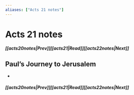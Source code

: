 ```yaml
---
aliases: ["Acts 21 notes"]
---
```

# Acts 21 notes
##### <span class=arrow-left></span>[[acts20notes|Prev]]<span class=navigation-separator></span>[[acts21|Read]]<span class=navigation-separator></span>[[acts22notes|Next]]<span class=arrow-right></span>
## Paul’s Journey to Jerusalem
- 
##### <span class=arrow-left></span>[[acts20notes|Prev]]<span class=navigation-separator></span>[[acts21|Read]]<span class=navigation-separator></span>[[acts22notes|Next]]<span class=arrow-right></span>